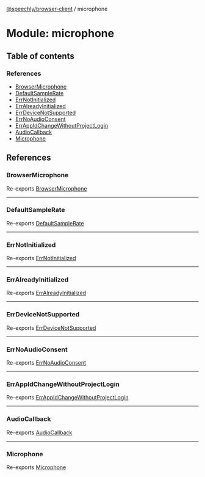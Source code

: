 [@speechly/browser-client](../README.md) / microphone

# Module: microphone

## Table of contents

### References

- [BrowserMicrophone](microphone.md#browsermicrophone)
- [DefaultSampleRate](microphone.md#defaultsamplerate)
- [ErrNotInitialized](microphone.md#errnotinitialized)
- [ErrAlreadyInitialized](microphone.md#erralreadyinitialized)
- [ErrDeviceNotSupported](microphone.md#errdevicenotsupported)
- [ErrNoAudioConsent](microphone.md#errnoaudioconsent)
- [ErrAppIdChangeWithoutProjectLogin](microphone.md#errappidchangewithoutprojectlogin)
- [AudioCallback](microphone.md#audiocallback)
- [Microphone](microphone.md#microphone)

## References

### BrowserMicrophone

Re-exports [BrowserMicrophone](../classes/microphone_browser_microphone.BrowserMicrophone.md)

___

### DefaultSampleRate

Re-exports [DefaultSampleRate](microphone_types.md#defaultsamplerate)

___

### ErrNotInitialized

Re-exports [ErrNotInitialized](microphone_types.md#errnotinitialized)

___

### ErrAlreadyInitialized

Re-exports [ErrAlreadyInitialized](microphone_types.md#erralreadyinitialized)

___

### ErrDeviceNotSupported

Re-exports [ErrDeviceNotSupported](microphone_types.md#errdevicenotsupported)

___

### ErrNoAudioConsent

Re-exports [ErrNoAudioConsent](microphone_types.md#errnoaudioconsent)

___

### ErrAppIdChangeWithoutProjectLogin

Re-exports [ErrAppIdChangeWithoutProjectLogin](microphone_types.md#errappidchangewithoutprojectlogin)

___

### AudioCallback

Re-exports [AudioCallback](microphone_types.md#audiocallback)

___

### Microphone

Re-exports [Microphone](../interfaces/microphone_types.Microphone.md)
